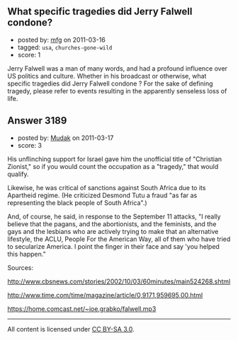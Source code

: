 ## What specific tragedies did Jerry Falwell condone?

- posted by: [mfg](https://stackexchange.com/users/-1/135-mfg) on 2011-03-16
- tagged: `usa`, `churches-gone-wild`
- score: 1

Jerry Falwell was a man of many words, and had a profound influence over US politics and culture.  Whether in his broadcast or otherwise, what specific tragedies did Jerry Falwell condone ? For the sake of defining tragedy, please refer to events resulting in the apparently senseless loss of life. 


## Answer 3189

- posted by: [Mudak](https://stackexchange.com/users/-1/205-mudak) on 2011-03-17
- score: 3

His unflinching support for Israel gave him the unofficial title of "Christian Zionist," so if you would count the occupation as a "tragedy," that would qualify.

Likewise, he was critical of sanctions against South Africa due to its Apartheid regime.  (He criticized Desmond Tutu a fraud "as far as representing the black people of South Africa".)

And, of course, he said, in response to the September 11 attacks, "I really believe that the pagans, and the abortionists, and the feminists, and the gays and the lesbians who are actively trying to make that an alternative lifestyle, the ACLU, People For the American Way, all of them who have tried to secularize America. I point the finger in their face and say 'you helped this happen."

Sources:

http://www.cbsnews.com/stories/2002/10/03/60minutes/main524268.shtml

http://www.time.com/time/magazine/article/0,9171,959695,00.html

https://home.comcast.net/~joe.grabko/falwell.mp3



---

All content is licensed under [CC BY-SA 3.0](https://creativecommons.org/licenses/by-sa/3.0/).
